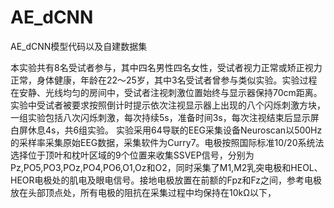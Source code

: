 # AE_dCNN
AE_dCNN模型代码以及自建数据集

本实验共有8名受试者参与，其中四名男性四名女性，受试者视力正常或矫正视力正常，身体健康，年龄在22～25岁，其中3名受试者曾参与类似实验。实验过程在安静、光线均匀的房间中，受试者注视刺激位置始终与显示器保持70cm距离。实验中受试者被要求按照倒计时提示依次注视显示器上出现的八个闪烁刺激方块，一组实验包括八次闪烁刺激，每次持续5s，准备时间3s，每次注视结束后显示屏白屏休息4s，共6组实验。
实验采用64导联的EEG采集设备Neuroscan以500Hz的采样率采集原始EEG数据，采集软件为Curry7。电极按照国际标准10/20系统法选择位于顶叶和枕叶区域的9个位置来收集SSVEP信号，分别为Pz,PO5,PO3,POz,PO4,PO6,O1,Oz和O2，同时采集了M1,M2乳突电极和HEOL、HEOR电极处的肌电及眼电信号。接地电极放置在前额的Fpz和Fz之间，参考电极放在头部顶点处，所有电极的阻抗在采集过程中均保持在10kΩ以下，
